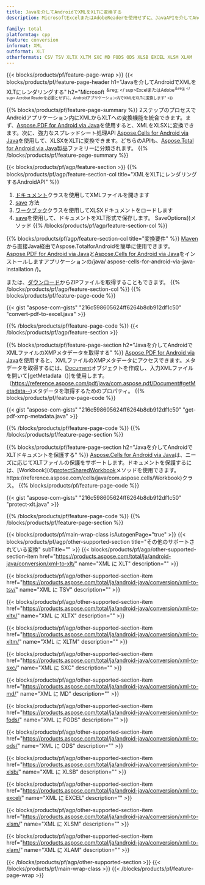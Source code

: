 ```yaml
---
title: Javaを介してAndroidでXMLをXLTに変換する
description: MicrosoftExcelまたはAdobeReaderを使用せずに、JavaAPIを介してAndroidでXMLをXLTにレンダリングする

family: total
platformtag: cpp
feature: conversion
informat: XML
outformat: XLT
otherformats: CSV TSV XLTX XLTM SXC MD FODS ODS XLSB EXCEL XLSM XLAM
---
```

{{< blocks/products/pf/feature-page-wrap >}}
{{< blocks/products/pf/feature-page-header h1="Javaを介してAndroidでXMLをXLTにレンダリングする" h2="Microsoft <sup>＆reg; </ sup>ExcelまたはAdobe<sup>＆reg; </ sup> Acrobat Readerを必要とせずに、Androidアプリケーション内でXMLをXLTに変換します" >}}

{{% blocks/products/pf/feature-page-summary %}}
2ステップのプロセスでAndroidアプリケーション内にXMLからXLTへの変換機能を統合できます。まず、[Aspose.PDF for Android via Java](https://products.aspose.com/pdf/android-java/)を使用すると、XMLをXLSXに変換できます。次に、強力なスプレッドシート処理API [Aspose.Cells for Android via Java](https://products.aspose.com/cells/android-java/)を使用して、XLSXをXLTに変換できます。どちらのAPIも、[Aspose.Total for Android via Java](https://products.aspose.com/total/android-java/)製品ファミリーに分類されます。 
{{% /blocks/products/pf/feature-page-summary  %}}

{{< blocks/products/pf/agp/feature-section >}}
{{% blocks/products/pf/agp/feature-section-col title="XMLをXLTにレンダリングするAndroidAPI" %}}
1. [ドキュメント](https://reference.aspose.com/pdf/java/com.aspose.pdf/Document)クラスを使用してXMLファイルを開きます
2. [save](https://reference.aspose.com/pdf/java/com.aspose.pdf/Document#save-java.lang.String-com.aspose.pdf.SaveOptions-を使用してXMLをXLSXに変換します) 方法
3. [ワークブック](https://reference.aspose.com/cells/java/com.aspose.cells/Workbook)クラスを使用してXLSXドキュメントをロードします
4. [save](https://reference.aspose.com/cells/java/com.aspose.cells/workbook#save(java.lang.String,%20com.aspose.cells))を使用して、ドキュメントをXLT形式で保存します。 SaveOptions))メソッド
{{% /blocks/products/pf/agp/feature-section-col %}}

{{% blocks/products/pf/agp/feature-section-col title="変換要件" %}}
[Maven](https://repository.aspose.com/webapp/#/artifacts/browse/tree/General/repo/com/aspose/aspose-total)から直接Java経由でAspose.TotalforAndroidを簡単に使用できます。 [Aspose.PDF for Android via Java](https://docs.aspose.com/pdf/androidjava/installation/)と[Aspose.Cells for Android via Java](https://docs.aspose.com/cells)をインストールしますアプリケーションの/java/ aspose-cells-for-android-via-java-installation /)。

または、[ダウンロード](https://downloads.aspose.com/total/androidjava)からZIPファイルを取得することもできます。
{{% /blocks/products/pf/agp/feature-section-col %}}
{{% blocks/products/pf/feature-page-code %}}

{{< gist "aspose-com-gists" "216c598605624ff6264b8db912df1c50" "convert-pdf-to-excel.java" >}}



{{% /blocks/products/pf/feature-page-code %}}
{{< /blocks/products/pf/agp/feature-section >}}

{{% blocks/products/pf/feature-page-section  h2="Javaを介してAndroidでXMLファイルのXMPメタデータを取得する" %}}
[Aspose.PDF for Android via Java](https://products.aspose.com/pdf/android-java/)を使用すると、XMLファイルのXMPメタデータにアクセスできます。メタデータを取得するには、[Document](https://reference.aspose.com/pdf/java/com.aspose.pdf/Document)オブジェクトを作成し、入力XMLファイルを開いて[getMetadata（)]を使用します。 （https://reference.aspose.com/pdf/java/com.aspose.pdf/Document#getMetadata--)メタデータを取得するためのプロパティ。
{{% blocks/products/pf/feature-page-code %}}

{{< gist "aspose-com-gists" "216c598605624ff6264b8db912df1c50" "get-pdf-xmp-metadata.java" >}}

{{% /blocks/products/pf/feature-page-code  %}}
{{% /blocks/products/pf/feature-page-section %}}

{{% blocks/products/pf/feature-page-section  h2="Javaを介してAndroidでXLTドキュメントを保護する" %}}
[Aspose.Cells for Android via Java](https://products.aspose.com/cells/android-java/)は、ニーズに応じてXLTファイルの保護をサポートします。ドキュメントを保護するには、[Workbook](の[protectSharedWorkbook](https://reference.aspose.com/cells/java/com.aspose.cells/workbook#protectSharedWorkbook(java.lang.String))メソッドを使用できます。 https://reference.aspose.com/cells/java/com.aspose.cells/Workbook)クラス。
{{% blocks/products/pf/feature-page-code %}}

{{< gist "aspose-com-gists" "216c598605624ff6264b8db912df1c50" "protect-xlt.java" >}}

{{% /blocks/products/pf/feature-page-code  %}}
{{% /blocks/products/pf/feature-page-section %}}

{{< blocks/products/pf/main-wrap-class isAutogenPage="true" >}}
{{< blocks/products/pf/agp/other-supported-section title="その他のサポートされている変換" subTitle="" >}}
{{< blocks/products/pf/agp/other-supported-section-item href="https://products.aspose.com/total/ja/android-java/conversion/xml-to-xlt/" name="XML に XLT" description="" >}}

{{< blocks/products/pf/agp/other-supported-section-item href="https://products.aspose.com/total/ja/android-java/conversion/xml-to-tsv/" name="XML に TSV" description="" >}}

{{< blocks/products/pf/agp/other-supported-section-item href="https://products.aspose.com/total/ja/android-java/conversion/xml-to-xltx/" name="XML に XLTX" description="" >}}

{{< blocks/products/pf/agp/other-supported-section-item href="https://products.aspose.com/total/ja/android-java/conversion/xml-to-xltm/" name="XML に XLTM" description="" >}}

{{< blocks/products/pf/agp/other-supported-section-item href="https://products.aspose.com/total/ja/android-java/conversion/xml-to-sxc/" name="XML に SXC" description="" >}}

{{< blocks/products/pf/agp/other-supported-section-item href="https://products.aspose.com/total/ja/android-java/conversion/xml-to-md/" name="XML に MD" description="" >}}

{{< blocks/products/pf/agp/other-supported-section-item href="https://products.aspose.com/total/ja/android-java/conversion/xml-to-fods/" name="XML に FODS" description="" >}}

{{< blocks/products/pf/agp/other-supported-section-item href="https://products.aspose.com/total/ja/android-java/conversion/xml-to-ods/" name="XML に ODS" description="" >}}

{{< blocks/products/pf/agp/other-supported-section-item href="https://products.aspose.com/total/ja/android-java/conversion/xml-to-xlsb/" name="XML に XLSB" description="" >}}

{{< blocks/products/pf/agp/other-supported-section-item href="https://products.aspose.com/total/ja/android-java/conversion/xml-to-excel/" name="XML に EXCEL" description="" >}}

{{< blocks/products/pf/agp/other-supported-section-item href="https://products.aspose.com/total/ja/android-java/conversion/xml-to-xlsm/" name="XML に XLSM" description="" >}}

{{< blocks/products/pf/agp/other-supported-section-item href="https://products.aspose.com/total/ja/android-java/conversion/xml-to-xlam/" name="XML に XLAM" description="" >}}


{{< /blocks/products/pf/agp/other-supported-section >}}
{{< /blocks/products/pf/main-wrap-class >}}
{{< /blocks/products/pf/feature-page-wrap >}}